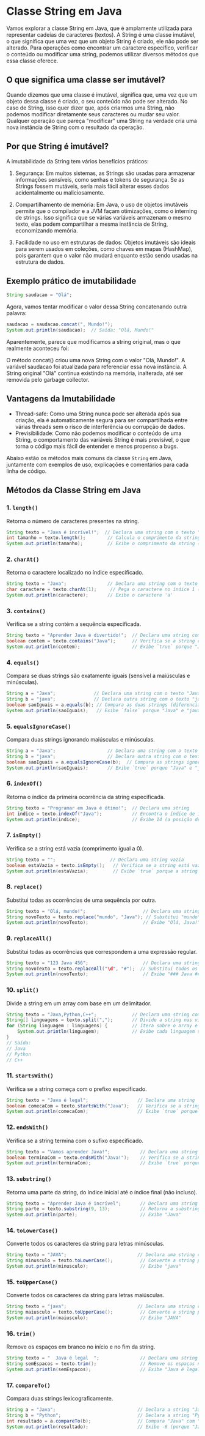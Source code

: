 # Classe String em Java

Vamos explorar a classe String em Java, que é amplamente utilizada para representar cadeias de caracteres (textos). A String é uma classe imutável, o que significa que uma vez que um objeto String é criado, ele não pode ser alterado. Para operações como encontrar um caractere específico, verificar o conteúdo ou modificar uma string, podemos utilizar diversos métodos que essa classe oferece.


## O que significa uma classe ser imutável?

Quando dizemos que uma classe é imutável, significa que, uma vez que um objeto dessa classe é criado, o seu conteúdo não pode ser alterado. No caso de String, isso quer dizer que, após criarmos uma String, não podemos modificar diretamente seus caracteres ou mudar seu valor. Qualquer operação que pareça "modificar" uma String na verdade cria uma nova instância de String com o resultado da operação.

## Por que String é imutável?

A imutabilidade da String tem vários benefícios práticos:

1. Segurança: Em muitos sistemas, as Strings são usadas para armazenar informações sensíveis, como senhas e tokens de segurança. Se as Strings fossem mutáveis, seria mais fácil alterar esses dados acidentalmente ou maliciosamente.

2. Compartilhamento de memória: Em Java, o uso de objetos imutáveis permite que o compilador e a JVM façam otimizações, como o interning de strings. Isso significa que se várias variáveis armazenam o mesmo texto, elas podem compartilhar a mesma instância de String, economizando memória.

3. Facilidade no uso em estruturas de dados: Objetos imutáveis são ideais para serem usados em coleções, como chaves em mapas (HashMap), pois garantem que o valor não mudará enquanto estão sendo usadas na estrutura de dados.

## Exemplo prático de imutabilidade
```java
String saudacao = "Olá";
```
Agora, vamos tentar modificar o valor dessa String concatenando outra palavra:

```java
saudacao = saudacao.concat(", Mundo!");
System.out.println(saudacao);  // Saída: "Olá, Mundo!"
```

Aparentemente, parece que modificamos a string original, mas o que realmente aconteceu foi:

O método concat() criou uma nova String com o valor "Olá, Mundo!".
A variável saudacao foi atualizada para referenciar essa nova instância.
A String original "Olá" continua existindo na memória, inalterada, até ser removida pelo garbage collector.

## Vantagens da Imutabilidade

* Thread-safe: Como uma String nunca pode ser alterada após sua criação, ela é automaticamente segura para ser compartilhada entre várias threads sem o risco de interferência ou corrupção de dados.
* Previsibilidade: Como não podemos modificar o conteúdo de uma String, o comportamento das variáveis String é mais previsível, o que torna o código mais fácil de entender e menos propenso a bugs.

Abaixo estão os métodos mais comuns da classe `String` em Java, juntamente com exemplos de uso, explicações e comentários para cada linha de código.

## Métodos da Classe String em Java

### 1. `length()`
Retorna o número de caracteres presentes na string.

```java
String texto = "Java é incrível!";  // Declara uma string com o texto "Java é incrível!"
int tamanho = texto.length();        // Calcula o comprimento da string
System.out.println(tamanho);         // Exibe o comprimento da string (15)
```

### 2. `charAt()`
Retorna o caractere localizado no índice especificado.

```java
String texto = "Java";               // Declara uma string com o texto "Java"
char caractere = texto.charAt(1);     // Pega o caractere no índice 1 (segundo caractere, 'a')
System.out.println(caractere);       // Exibe o caractere 'a'
```

### 3. `contains()`
Verifica se a string contém a sequência especificada.

```java
String texto = "Aprender Java é divertido!";  // Declara uma string com o texto "Aprender Java é divertido!"
boolean contem = texto.contains("Java");      // Verifica se a string contém a palavra "Java"
System.out.println(contem);                   // Exibe `true` porque "Java" está presente
```

### 4. `equals()`
Compara se duas strings são exatamente iguais (sensível a maiúsculas e minúsculas).

```java
String a = "Java";              // Declara uma string com o texto "Java"
String b = "java";              // Declara outra string com o texto "java"
boolean saoIguais = a.equals(b); // Compara as duas strings (diferencia maiúsculas e minúsculas)
System.out.println(saoIguais);   // Exibe `false` porque "Java" e "java" são diferentes
```

### 5. `equalsIgnoreCase()`
Compara duas strings ignorando maiúsculas e minúsculas.

```java
String a = "Java";                   // Declara uma string com o texto "Java"
String b = "java";                   // Declara outra string com o texto "java"
boolean saoIguais = a.equalsIgnoreCase(b);  // Compara as strings ignorando maiúsculas e minúsculas
System.out.println(saoIguais);       // Exibe `true` porque "Java" e "java" são equivalentes ignorando o caso
```

### 6. `indexOf()`
Retorna o índice da primeira ocorrência da string especificada.

```java
String texto = "Programar em Java é ótimo!";  // Declara uma string
int indice = texto.indexOf("Java");           // Encontra o índice de início da palavra "Java"
System.out.println(indice);                   // Exibe 14 (a posição de "Java")
```

### 7. `isEmpty()`
Verifica se a string está vazia (comprimento igual a 0).

```java
String texto = "";                    // Declara uma string vazia
boolean estaVazia = texto.isEmpty();   // Verifica se a string está vazia
System.out.println(estaVazia);         // Exibe `true` porque a string está vazia
```

### 8. `replace()`
Substitui todas as ocorrências de uma sequência por outra.

```java
String texto = "Olá, mundo!";                     // Declara uma string com o texto "Olá, mundo!"
String novoTexto = texto.replace("mundo", "Java"); // Substitui "mundo" por "Java"
System.out.println(novoTexto);                    // Exibe "Olá, Java!"
```

### 9. `replaceAll()`
Substitui todas as ocorrências que correspondem a uma expressão regular.

```java
String texto = "123 Java 456";                    // Declara uma string com dígitos e texto
String novoTexto = texto.replaceAll("\d", "#");  // Substitui todos os dígitos por "#"
System.out.println(novoTexto);                    // Exibe "### Java ###"
```

### 10. `split()`
Divide a string em um array com base em um delimitador.

```java
String texto = "Java,Python,C++";             // Declara uma string com linguagens separadas por vírgula
String[] linguagens = texto.split(",");       // Divide a string nas vírgulas, criando um array
for (String linguagem : linguagens) {         // Itera sobre o array e exibe cada linguagem
    System.out.println(linguagem);            // Exibe cada linguagem separadamente
}
// Saída:
// Java
// Python
// C++
```

### 11. `startsWith()`
Verifica se a string começa com o prefixo especificado.

```java
String texto = "Java é legal";                  // Declara uma string
boolean comecaCom = texto.startsWith("Java");   // Verifica se a string começa com "Java"
System.out.println(comecaCom);                  // Exibe `true` porque a string começa com "Java"
```

### 12. `endsWith()`
Verifica se a string termina com o sufixo especificado.

```java
String texto = "Vamos aprender Java!";           // Declara uma string
boolean terminaCom = texto.endsWith("Java!");    // Verifica se a string termina com "Java!"
System.out.println(terminaCom);                  // Exibe `true` porque a string termina com "Java!"
```

### 13. `substring()`
Retorna uma parte da string, do índice inicial até o índice final (não incluso).

```java
String texto = "Aprender Java é incrível";       // Declara uma string
String parte = texto.substring(9, 13);           // Retorna a substring do índice 9 ao 13 (não incluso)
System.out.println(parte);                       // Exibe "Java"
```

### 14. `toLowerCase()`
Converte todos os caracteres da string para letras minúsculas.

```java
String texto = "JAVA";                          // Declara uma string com letras maiúsculas
String minusculo = texto.toLowerCase();          // Converte a string para minúsculas
System.out.println(minusculo);                   // Exibe "java"
```

### 15. `toUpperCase()`
Converte todos os caracteres da string para letras maiúsculas.

```java
String texto = "java";                          // Declara uma string com letras minúsculas
String maiusculo = texto.toUpperCase();          // Converte a string para maiúsculas
System.out.println(maiusculo);                   // Exibe "JAVA"
```

### 16. `trim()`
Remove os espaços em branco no início e no fim da string.

```java
String texto = "  Java é legal  ";               // Declara uma string com espaços em branco
String semEspacos = texto.trim();                // Remove os espaços no início e no fim
System.out.println(semEspacos);                  // Exibe "Java é legal"
```

### 17. `compareTo()`
Compara duas strings lexicograficamente.

```java
String a = "Java";                              // Declara a string "Java"
String b = "Python";                            // Declara a string "Python"
int resultado = a.compareTo(b);                 // Compara "Java" com "Python" lexicograficamente
System.out.println(resultado);                  // Exibe -6 (porque "Java" vem antes de "Python")
```
